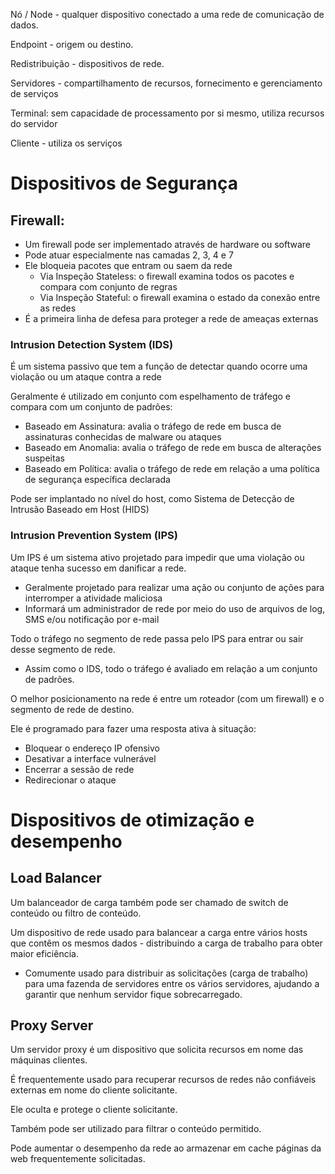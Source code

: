 Nó / Node - qualquer dispositivo conectado a uma rede de comunicação de dados.

Endpoint - origem ou destino.

Redistribuição - dispositivos de rede.

Servidores - compartilhamento de recursos, fornecimento e gerenciamento de serviços

Terminal: sem capacidade de processamento por si mesmo, utiliza recursos do servidor

Cliente - utiliza os serviços

# Dispositivos de Segurança

## Firewall:

- Um firewall pode ser implementado através de hardware ou software
- Pode atuar especialmente nas camadas 2, 3, 4 e 7
- Ele bloqueia pacotes que entram ou saem da rede
    - Via Inspeção Stateless: o firewall examina todos os pacotes e compara com conjunto de regras
    - Via Inspeção Stateful: o firewall examina o estado da conexão entre as redes
- É a primeira linha de defesa para proteger a rede de ameaças externas

### Intrusion Detection System (IDS)

É um sistema passivo que tem a função de detectar quando ocorre uma violação ou um ataque contra a rede

Geralmente é utilizado em conjunto com espelhamento de tráfego e compara com um conjunto de padrões:

- Baseado em Assinatura: avalia o tráfego de rede em busca de assinaturas conhecidas de malware ou ataques
- Baseado em Anomalia: avalia o tráfego de rede em busca de alterações suspeitas
- Baseado em Política: avalia o tráfego de rede em relação a uma política de segurança específica declarada

Pode ser implantado no nível do host, como Sistema de Detecção de Intrusão Baseado em Host (HIDS)

### Intrusion Prevention System (IPS)

Um IPS é um sistema ativo projetado para impedir que uma violação ou ataque tenha sucesso em danificar a rede.

- Geralmente projetado para realizar uma ação ou conjunto de ações para interromper a atividade maliciosa
- Informará um administrador de rede por meio do uso de arquivos de log, SMS e/ou notificação por e-mail

Todo o tráfego no segmento de rede passa pelo IPS para entrar ou sair desse segmento de rede.

- Assim como o IDS, todo o tráfego é avaliado em relação a um conjunto de padrões.

O melhor posicionamento na rede é entre um roteador (com um firewall) e o segmento de rede de destino.

Ele é programado para fazer uma resposta ativa à situação:

- Bloquear o endereço IP ofensivo
- Desativar a interface vulnerável
- Encerrar a sessão de rede
- Redirecionar o ataque

# Dispositivos de otimização e desempenho

## Load Balancer

Um balanceador de carga também pode ser chamado de switch de conteúdo ou filtro de conteúdo.

Um dispositivo de rede usado para balancear a carga entre vários hosts que contêm os mesmos dados - distribuindo a carga de trabalho para obter maior eficiência.

- Comumente usado para distribuir as solicitações (carga de trabalho) para uma fazenda de servidores entre os vários servidores, ajudando a garantir que nenhum servidor fique sobrecarregado.

## Proxy Server

Um servidor proxy é um dispositivo que solicita recursos em nome das máquinas clientes.

É frequentemente usado para recuperar recursos de redes não confiáveis externas em nome do cliente solicitante.

Ele oculta e protege o cliente solicitante.

Também pode ser utilizado para filtrar o conteúdo permitido.

Pode aumentar o desempenho da rede ao armazenar em cache páginas da web frequentemente solicitadas.